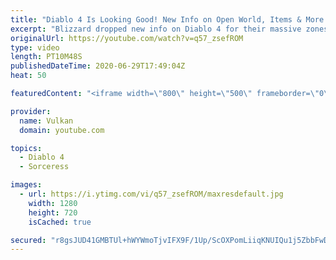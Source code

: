 ```yaml
---
title: "Diablo 4 Is Looking Good! New Info on Open World, Items & More! (Barb & Sorceress Gameplay)"
excerpt: "Blizzard dropped new info on Diablo 4 for their massive zones, PvP Content, legendary gear & more! We also learn that the game is not quite in Alpha yet."
originalUrl: https://youtube.com/watch?v=q57_zsefROM
type: video
length: PT10M48S
publishedDateTime: 2020-06-29T17:49:04Z
heat: 50

featuredContent: "<iframe width=\"800\" height=\"500\" frameborder=\"0\" src=\"https://www.youtube.com/embed/q57_zsefROM\" allow=\"accelerometer; autoplay; encrypted-media; gyroscope; picture-in-picture\" allowfullscreen></iframe>"

provider:
  name: Vulkan
  domain: youtube.com

topics:
  - Diablo 4
  - Sorceress

images:
  - url: https://i.ytimg.com/vi/q57_zsefROM/maxresdefault.jpg
    width: 1280
    height: 720
    isCached: true

secured: "r8gsJUD41GMBTUl+hWYWmoTjvIFX9F/1Up/ScOXPomLiiqKNUIQu1j5ZbbFwDtgJCeCephumMDmK+YEBrWJ61nSPGoXzxJZEBnZDqailc24VjQZgPiOUMBJVS/mTzpqTGQs4q2v8D9xk4PjJKEN8W+j3LtL+WoT/zhzqIfLMst+h9hJm/ryR+Xqk5sYNd8r3AXK9eWqZm241NxFTAKNFED5vJsjbCDr8T/0EZ5u/wbfsPubY9nLLepEUotMkp03924NV+qAAUQbrkUaknT465N61Yer5XQa35C2oGmZk/rFNt2KKk0d1JspTFDrLZ4mgYSviStybn03E93TZ6n6qG2GOqLENDpg9CFJyrcDfEhJpQiCwFsU9JGe+nuB1P3uA1MvjRLIG49Ymo4AncWK4gYb9jqL8bO9Iy9l5XZXddVvE8jTpqkGMfLdkAjRF2R60;+c1HD0MmNvgctJJQNH93Dw=="
---
```


